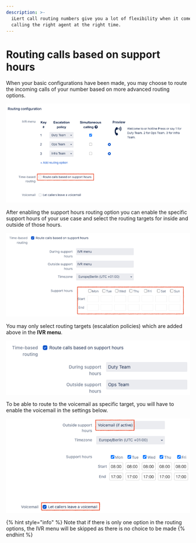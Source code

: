 ```yaml
---
description: >-
  iLert call routing numbers give you a lot of flexibility when it comes to
  calling the right agent at the right time.
---
```


# Routing calls based on support hours

When your basic configurations have been made, you may choose to route the incoming calls of your number based on more advanced routing options.

![](../../.gitbook/assets/image%20%2813%29.png)

After enabling the support hours routing option you can enable the specific support hours of your use case and select the routing targets for inside and outside of those hours.

![](../../.gitbook/assets/image%20%2822%29.png)

You may only select routing targets \(escalation policies\) which are added above in the **IVR menu**.

![](../../.gitbook/assets/image%20%2816%29.png)

To be able to route to the voicemail as specific target, you will have to enable the voicemail in the settings below.

![](../../.gitbook/assets/image%20%2810%29.png)

{% hint style="info" %}
Note that if there is only one option in the routing options, the IVR menu will be skipped as there is no choice to be made
{% endhint %}



